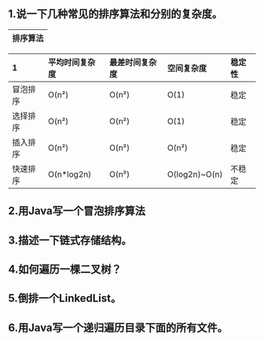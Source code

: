 ## 1.说一下几种常见的排序算法和分别的复杂度。

| 排序算法 |
| :--- |


| 1 | 平均时间复杂度 | 最差时间复杂度 | 空间复杂度 | 稳定性 |
| :--- | :--- | :--- | :--- | :--- |
| 冒泡排序 | O\(n²\) | O\(n²\) | O\(1\) | 稳定 |
| 选择排序 | O\(n²\) | O\(n²\) | O\(1\) | 稳定 |
| 插入排序 | O\(n²\) | O\(n²\) | O\(n²\) | 稳定 |
| 快速排序 | O\(n\*log2n\) | O\(n²\) | O\(log2n\)~O\(n\) | 不稳定 |

## 2.用Java写一个冒泡排序算法

## 3.描述一下链式存储结构。

## 4.如何遍历一棵二叉树？

## 5.倒排一个LinkedList。

## 6.用Java写一个递归遍历目录下面的所有文件。



